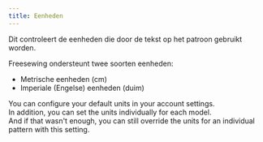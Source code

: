 ```yaml
---
title: Eenheden
---
```


Dit controleert de eenheden die door de tekst op het patroon gebruikt worden.

Freesewing ondersteunt twee soorten eenheden:

- Metrische eenheden (cm)
- Imperiale (Engelse) eenheden (duim)

You can configure your default units in your account settings.  
In addition, you can set the units individually for each model.  
And if that wasn't enough, you can still override the units for an individual pattern with this setting.
